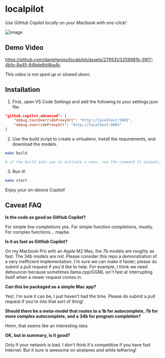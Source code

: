 # localpilot
_Use GitHub Copilot locally on your Macbook with one-click!_

![image](https://github.com/danielgross/localpilot/assets/279531/521d0613-7423-4839-a5e8-42098cd65a5e)

## Demo Video


https://github.com/danielgross/localpilot/assets/279531/3259981b-39f7-4bfa-8a45-84bde6d4ba4c



_This video is not sped up or slowed down._

## Installation 
1. First, open VS Code Settings and add the following to your settings.json file: 
```json
"github.copilot.advanced": {
    "debug.testOverrideProxyUrl": "http://localhost:5001",
    "debug.overrideProxyUrl": "http://localhost:5001"
}
```

2. Use the build script to create a virtualenv, install the requirements, and download the models. 
```bash
make build

# if the build asks you to activate a venv, run the command it outputs, then run the build again
```

3. Run it! 
```bash
make start
```

Enjoy your on-device Copilot! 

## Caveat FAQ

**Is the code as good as GitHub Copilot?** 

For simple line completions yes. For simple function completions, mostly. For complex functions... maybe. 

**Is it as fast as GitHub Copilot?**

On my Macbook Pro with an Apple M2 Max, the 7b models are roughly as fast. The 34b models are not. Please consider this repo a demonstration of a very inefficient implementation. I'm sure we can make it faster; please do submit a pull request if you'd like to help. For example, I think we need debouncer because sometimes llama.cpp/GGML isn't fast at interrupting itself when a newer request comes in.

**Can this be packaged as a simple Mac app?**

Yes!, I'm sure it can be, I just haven't had the time. Please do submit a pull request if you're into that sort of thing!

**Should there be a meta-model that routes to a 1b for autocomplete, 7b for more complex autocomplete, and a 34b for program completion?**

Hmm, that seems like an interesting idea.

**OK, but in summary, is it good?** 

Only if your network is bad. I don't think it's competitive if you have fast Internet. But it sure is awesome on airplanes and while tethering!


